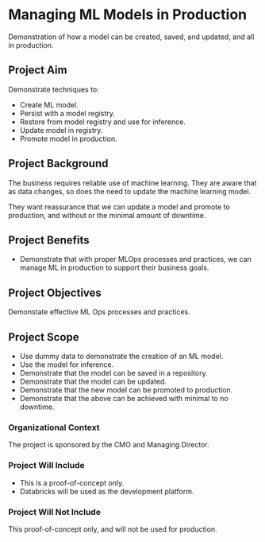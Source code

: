 
# Managing ML Models in Production

Demonstration of how a model can be created, saved, and updated, and all in production.

## Project Aim

Demonstrate techniques to:

- Create ML model.
- Persist with a model registry.
- Restore from model registry and use for inference.
- Update model in registry.
- Promote model in production.

## Project Background

The business requires reliable use of machine learning.  They are aware that as data changes, so does the need to update the machine learning model.

They want reassurance that we can update a model and promote to production, and without or the minimal amount of downtime.

## Project Benefits

- Demonstrate that with proper MLOps processes and practices, we can manage ML in production to support their business goals.

## Project Objectives

Demonstate effective ML Ops processes and practices.

## Project Scope

- Use dummy data to demonstrate the creation of an ML model.
- Use the model for inference.
- Demonstrate that the model can be saved in a repository.
- Demonstrate that the model can be updated.
- Demonstrate that the new model can be promoted to production.
- Demonstrate that the above can be achieved with minimal to no downtime.

### Organizational Context

The project is sponsored by the CMO and Managing Director.

### Project Will Include

- This is a proof-of-concept only.
- Databricks will be used as the development platform.

### Project Will Not Include

This proof-of-concept only, and will not be used for production.

